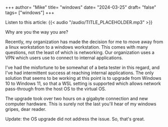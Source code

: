 +++
author= "Mike"
title= "windows"
date= "2024-03-25"
draft= "false"
tags= ["windows"]
+++

Listen to this article:
{{< audio "/audio/TITLE_PLACEHOLDER.mp3" >}}<br>

Why are you the way you are?

Recently, my organization has made the decision for me to move away from a linux workstation to a windows workstation. This comes with many questions, not the least of which is networking. Our organization uses a VPN which users use to connect to internal applications.

I've had the misfortune to be somewhat of a beta tester in this regard, and I've had intermittent success at reaching internal applications. The only solution that seems to be working at this point is to upgrade from Windows 10 to Windows 11, so that a WSL setting is supported which allows network pass-through from the host OS to the virtual OS.

The upgrade took over two hours on a gigabyte connection and new computer hardware. This is surely not the last you'll hear of my windows gripes, dear reader.

Update: the OS upgrade did not address the issue. So, that's great.